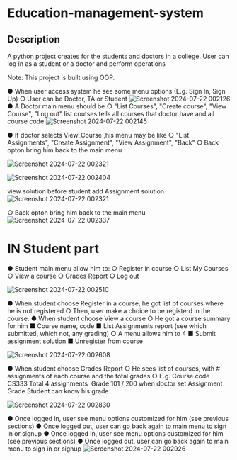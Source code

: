 # Education-management-system

## Description

A python  project creates for the students and doctors in a college. User can log in as a student or a doctor and perform operations 

Note: This project is built using OOP.

● When user access system he see some menu options (E.g. Sign In, Sign Up) ○ User can be Doctor, TA or Student 
![Screenshot 2024-07-22 002126](https://github.com/user-attachments/assets/0cbc8005-1d3f-41d9-a826-50cbe22cb402)
● A Doctor main menu should be 
○ "List Courses", "Create course", "View Course", "Log out" 
list coutses tells all courses that doctor have and all course code
![Screenshot 2024-07-22 002145](https://github.com/user-attachments/assets/be004e56-b4c0-43dd-81dd-3a2dc680cc35)

● If doctor selects View_Course ,his menu may be like 
○ "List Assignments", "Create Assignment", "View Assignment", "Back" ○ Back opton bring him back to the main menu 


![Screenshot 2024-07-22 002321](https://github.com/user-attachments/assets/63bd8562-dedf-4807-aefd-8a45a7ee8fc2)



![Screenshot 2024-07-22 002404](https://github.com/user-attachments/assets/44a873c6-a522-486c-80ed-2025023e4bef)

view solution before student add Assignment solution
![Screenshot 2024-07-22 002321](https://github.com/user-attachments/assets/b0c5d8a2-efd5-4611-987a-cf37b6563ddc)

○ Back opton bring him back to the main menu 
![Screenshot 2024-07-22 002337](https://github.com/user-attachments/assets/7eb69af5-b183-4c54-b43d-3053dca631b1)


# IN Student part 
● Student main menu allow him to: 
○ Register in course 
○ List My Courses 
○ View a course 
○ Grades Report 
○ Log out 

![Screenshot 2024-07-22 002510](https://github.com/user-attachments/assets/517bccb3-4275-43f0-b649-20261dee3c68)


● When student choose Register in a course, he got list of courses where he is not registered 
○ Then, user make a choice to be registerd in the course. 
● When student choose View a course 
○ He got a course summary for him 
■ Course name, code 
■ List Assignments report (see which submitted, which not, any grading) ○ A menu allows him to 
4
■ Submit assignment solution 
■ Unregister from course 


![Screenshot 2024-07-22 002608](https://github.com/user-attachments/assets/2544ce86-24de-413f-b771-b97f048010b0)



● When student choose Grades Report 
○ He sees list of courses, with # assignments of each course and the total grades ○ E.g. Course code CS333 ­ Total 4 assignments ­ Grade 101 / 200 
when doctor set Assignment Grade Student can know his grade 

![Screenshot 2024-07-22 002830](https://github.com/user-attachments/assets/53722524-bf45-4690-87e5-0748ffcb89be)

● Once logged in, user see menu options customized for him (see previous sections) ● Once logged out, user can go back again to main menu to sign in or signup ● Once logged in, user see menu options customized for him (see previous sections) ● Once logged out, user can go back again to main menu to sign in or signup 
![Screenshot 2024-07-22 002926](https://github.com/user-attachments/assets/64a2fd43-f350-49c1-84ee-50f84f309958)

